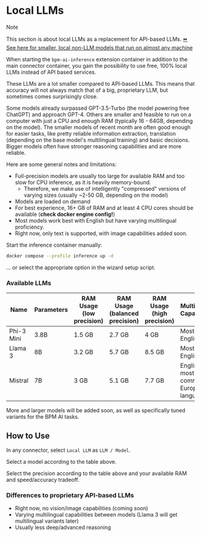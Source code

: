 # Local LLMs
> [!NOTE]
> This section is about local LLMs as a replacement for API-based LLMs.
> [⏩ See here for smaller, local non-LLM models that run on almost any machine](local-models.md)

When starting the `bpm-ai-inference` extension container in addition to the main connector container, you gain the possibility to use free, 100% local LLMs instead of API based services.

These LLMs are a lot smaller compared to API-based LLMs.
This means that accuracy will not always match that of a big, proprietary LLM, but sometimes comes surprisingly close. 

Some models already surpassed GPT-3.5-Turbo (the model powering free ChatGPT) and approach GPT-4. 
Others are smaller and feasible to run on a computer with just a CPU and enough RAM (typically 16 - 64GB, depending on the model).
The smaller models of recent month are often good enough for easier tasks, like pretty reliable information extraction, translation (depending on the base model's multilingual training) and basic decisions.
Bigger models often have stronger reasoning capabilities and are more reliable.

Here are some general notes and limitations:
* Full-precision models are usually too large for available RAM and too slow for CPU inference, as it is heavily memory-bound.
  * Therefore, we make use of intelligently "compressed" versions of varying sizes (usually ~2-50 GB, depending on the model)
* Models are loaded on demand
* For best experience, 16+ GB of RAM and at least 4 CPU cores should be available (**check docker engine config!**)
* Most models work best with English but have varying multilingual proficiency.
* Right now, only text is supported, with image capabilities added soon.

Start the inference container manually:
```bash 
docker compose --profile inference up -d
```

... or select the appropriate option in the wizard setup script.

### Available LLMs

| Name       | Parameters | RAM Usage (low precision) | RAM Usage (balanced precision) | RAM Usage (high precision) | Multilingual Capabilities                |
|------------|------------|---------------------------|--------------------------------|---------------------------|------------------------------------------|
| Phi-3 Mini | 3.8B       | 1.5 GB                    | 2.7 GB                         | 4 GB                      | Mostly English                           |
| Llama 3    | 8B         | 3.2 GB                    | 5.7 GB                         | 8.5 GB                    | Mostly English                           |
| Mistral    | 7B         | 3 GB                      | 5.1 GB                         | 7.7 GB                    | English & most common European languages |

More and larger models will be added soon, as well as specifically tuned variants for the BPM AI tasks.

## How to Use

In any connector, select `Local LLM` as `LLM / Model`.

Select a model according to the table above.

Select the precision according to the table above and your available RAM and speed/accuracy tradeoff.

### Differences to proprietary API-based LLMs
* Right now, no vision/image capabilities (coming soon)
* Varying multilingual capabilities between models (Llama 3 will get multilingual variants later)
* Usually less deep/advanced reasoning